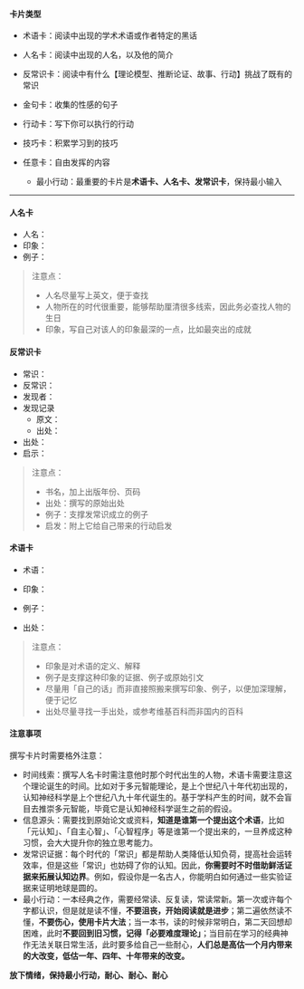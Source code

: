 #### 卡片类型

- 术语卡：阅读中出现的学术术语或作者特定的黑话
- 人名卡：阅读中出现的人名，以及他的简介
- 反常识卡：阅读中有什么【理论模型、推断论证、故事、行动】挑战了既有的常识
- 金句卡：收集的性感的句子
- 行动卡：写下你可以执行的行动
- 技巧卡：积累学习到的技巧
- 任意卡：自由发挥的内容


  - 最小行动：最重要的卡片是**术语卡、人名卡、发常识卡**，保持最小输入
---

#### 人名卡

- 人名：
- 印象：
- 例子：

>注意点：
>
>- 人名尽量写上英文，便于查找
>- 人物所在的时代很重要，能够帮助厘清很多线索，因此务必查找人物的生日
>- 印象，写自己对该人的印象最深的一点，比如最突出的成就



#### 反常识卡

- 常识：
- 反常识：
- 发现者：
- 发现记录
  - 原文：
  - 出处：
- 出处：
- 启示：

> 注意点：
>
> - 书名，加上出版年份、页码
> - 出处：撰写的原始出处
> - 例子：支撑发常识成立的例子
> - 启发：附上它给自己带来的行动启发



#### 术语卡

- 术语：

- 印象：

- 例子：

- 出处：

> 注意点：
>
> - 印象是对术语的定义、解释
> - 例子是支撑这种印象的证据、例子或原始引文
> - 尽量用「自己的话」而非直接照搬来撰写印象、例子，以便加深理解，便于记忆
> - 出处尽量寻找一手出处，或参考维基百科而非国内的百科

#### 注意事项
撰写卡片时需要格外注意：

- 时间线索：撰写人名卡时需注意他时那个时代出生的人物，术语卡需要注意这个理论诞生的时间。比如对于多元智能理论，是上个世纪八十年代初出现的，认知神经科学是上个世纪八九十年代诞生的。基于学科产生的时间，就不会盲目去推崇多元智能，毕竟它是认知神经科学诞生之前的假设。
- 信息源头：需要找到原始论文或资料，**知道是谁第一个提出这个术语**，比如「元认知」、「自主心智」、「心智程序」等是谁第一个提出来的，一旦养成这种习惯，会大大提升你的独立思考能力。
- 发常识证据：每个时代的「常识」都是帮助人类降低认知负荷，提高社会运转效率，但是这些「常识」也妨碍了你的认知。因此，**你需要时不时借助鲜活证据来拓展认知边界**。例如，假设你是一名古人，你能明白如何通过一些实验证据来证明地球是圆的。
- 最小行动：一本经典之作，需要经常读、反复读，常读常新。第一次或许每个字都认识，但是就是读不懂，**不要沮丧，开始阅读就是进步**；第二遍依然读不懂，**不要伤心，使用卡片大法**；当一本书，读的时候非常明白，第二天回想却困难，此时**不要回到旧习惯，记得「必要难度理论」**；当目前在学习的经典神作无法关联日常生活，此时要多给自己一些耐心，**人们总是高估一个月内带来的大改变，低估一年、四年、十年带来的改变。**

**放下情绪，保持最小行动，耐心、耐心、耐心**
